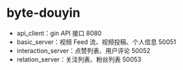 # byte-douyin


- api_client：gin API 接口    8080
- basic_server：视频 Feed 流、视频投稿、个人信息    50051
- interaction_server：点赞列表、用户评论    50052
- relation_server：关注列表、粉丝列表    50053
